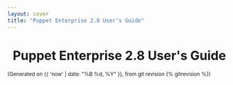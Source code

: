 ```yaml
---
layout: cover
title: "Puppet Enterprise 2.8 User's Guide"
---
```


<h1 style="text-align: center;">Puppet Enterprise 2.8 User's Guide</h1>
<p><small>(Generated on {{ 'now' | date: "%B %d, %Y" }}, from git revision {% gitrevision %})</small></p>
